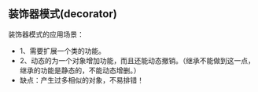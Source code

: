 ## 装饰器模式(decorator)

装饰器模式的应用场景：

* 1、需要扩展一个类的功能。
* 2、动态的为一个对象增加功能，而且还能动态撤销。（继承不能做到这一点，继承的功能是静态的，不能动态增删。）
* 缺点：产生过多相似的对象，不易排错！